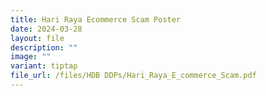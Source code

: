 ```yaml
---
title: Hari Raya Ecommerce Scam Poster
date: 2024-03-28
layout: file
description: ""
image: ""
variant: tiptap
file_url: /files/HDB DDPs/Hari_Raya_E_commerce_Scam.pdf
---
```

